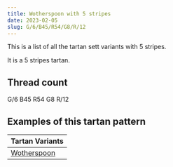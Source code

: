 ```yaml
---
title: Wotherspoon with 5 stripes
date: 2023-02-05
slug: G/6/B45/R54/G8/R/12
---
```

This is a list of all the tartan sett variants with 5 stripes.

It is a 5 stripes tartan.


## Thread count
G/6 B45 R54 G8 R/12

## Examples of this tartan pattern

| Tartan Variants |
|---------------|
| [Wotherspoon](/variants/g/6/b45/r54/g8/r/12-b304080-g008000-rc00000)||
